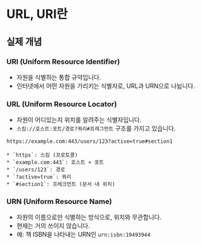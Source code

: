 # URL, URI란
## 실제 개념
### URI (Uniform Resource Identifier)
* 자원을 식별하는 통합 규약입니다.
* 인터넷에서 어떤 자원을 가리키는 식별자로, URL과 URN으로 나뉩니다.

### URL (Uniform Resource Locator)
* 자원이 어디있는지 위치를 알려주는 식별자입니다.
* `스킴://호스트:포트/경로?쿼리#프레그먼트` 구조를 가지고 있습니다.

```bash
https://example.com:443/users/123?active=true#section1
```
    * `https`: 스킴 (프로토콜)
    * `example.com:443`: 호스트 + 포트
    * `/users/123`: 경로
    * `?active=true`: 쿼리
    * `#section1`: 프레크먼트 (문서 내 위치)

### URN (Uniform Resource Name)
* 자원의 이름으로만 식별하는 방식으로, 위치와 무관합니다.
* 현재는 거의 쓰이지 않습니다.
* 예: 책 ISBN을 나타내는 URN인 `urn:isbn:19493944`
